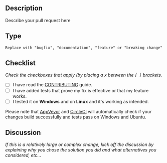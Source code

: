 ## Description

Describe your pull request here

## Type

```
Replace with "bugfix", "documentation", "feature" or "breaking change"
```

## Checklist

*Check the checkboxes that apply (by placing a x between the `[ ]` brackets.*

- [ ] I have read the [CONTRIBUTING](CONTRIBUTING.md) guide.
- [ ] I have added tests that prove my fix is effective or that my feature works.
- [ ] I tested it on **Windows** and on **Linux** and it's working as intended.

Please note that [AppVeyor](https://ci.appveyor.com/project/Marc3842h/titan-kr2ki) and [CircleCI](https://circleci.com/gh/Marc3842h/Titan) will automatically check
if your changes build successfully and tests pass on Windows and Ubuntu.

## Discussion

*If this is a relatively large or complex change, kick off the discussion by explaining why you chose the solution you did and what alternatives you considered, etc...*
